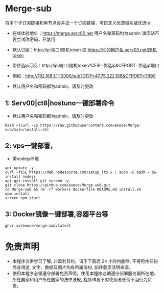 # Merge-sub
将多个子订阅链接和单节点合并成一个订阅链接，可自定义优选域名或优选ip
* 在线体验地址：https://merge.serv00.net   用户名和密码均为admin 演示站不要尝试改密码，已禁用

* 默认订阅：http://ip:端口/随机token 或 https://你的用户名.serv00.net/随机token
* 带优选ip订阅：http://ip:端口/随机token?CFIP=优选ip&CFPORT=优选ip端口
* 例如：http://192.168.1.1:10000/sub?CFIP=47.75.222.188&CFPORT=7890
* 默认用户名和密码都为admin，请及时更改

## 1: Serv00|ct8|hostuno一键部署命令
* 默认用户名和密码都为admin，请及时更改
```
bash <(curl -Ls https://raw.githubusercontent.com/eooce/Merge-sub/main/install.sh)
```

## 2: vps一键部署，
* 需nodejs环境
```
apt update -y
curl -fsSL https://deb.nodesource.com/setup_lts.x | sudo -E bash - && install nodejs
apt get-install git screen -y
git clone https://github.com/eooce/Merge-sub.git
cd Merge-sub && rm -rf workers Dockerfile README.md install.sh
npm install
screen npm start 
```

## 3: Docker镜像一键部署,容器平台等

```
ghcr.io/eooce/merge-sub:latest
```


# 免责声明
* 本程序仅供学习了解, 非盈利目的，请于下载后 24 小时内删除, 不得用作任何商业用途, 文字、数据及图片均有所属版权, 如转载须注明来源。
* 使用本程序必循遵守部署免责声明，使用本程序必循遵守部署服务器所在地、所在国家和用户所在国家的法律法规, 程序作者不对使用者任何不当行为负责。
